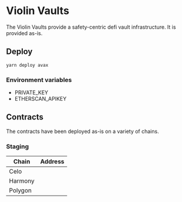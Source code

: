 # Violin Vaults
The Violin Vaults provide a safety-centric defi vault infrastructure. It is provided as-is.

## Deploy
```
yarn deploy avax    
```

### Environment variables
- PRIVATE_KEY
- ETHERSCAN_APIKEY

## Contracts
The contracts have been deployed as-is on a variety of chains.

### Staging

| Chain   | Address                                    |
| ------- | ------------------------------------------ |
| Celo    |  |
| Harmony |  |
| Polygon |  |